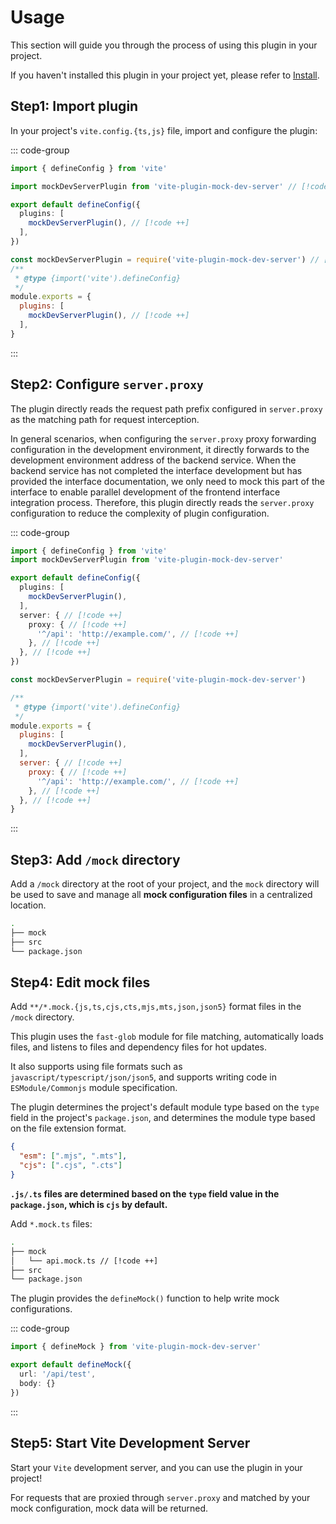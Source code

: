 # Usage

This section will guide you through the process of using this plugin in your project.

If you haven't installed this plugin in your project yet, please refer to [Install](/en/guide/install).

## Step1: Import plugin

In your project's `vite.config.{ts,js}` file, import and configure the plugin:

::: code-group

``` ts [typescript]
import { defineConfig } from 'vite'

import mockDevServerPlugin from 'vite-plugin-mock-dev-server' // [!code ++]

export default defineConfig({
  plugins: [
    mockDevServerPlugin(), // [!code ++]
  ],
})
```

``` js [javascript]
const mockDevServerPlugin = require('vite-plugin-mock-dev-server') // [!code ++]
/**
 * @type {import('vite').defineConfig}
 */
module.exports = {
  plugins: [
    mockDevServerPlugin(), // [!code ++]
  ],
}
```

:::

## Step2: Configure `server.proxy`

The plugin directly reads the request path prefix configured in `server.proxy` as the matching path for request interception.

In general scenarios, when configuring the `server.proxy` proxy forwarding configuration in the development environment, it directly forwards to the development environment address of the backend service. When the backend service has not completed the interface development but has provided the interface documentation, we only need to mock this part of the interface to enable parallel development of the frontend interface integration process. Therefore, this plugin directly reads the `server.proxy` configuration to reduce the complexity of plugin configuration.

::: code-group

``` ts [typescript]
import { defineConfig } from 'vite'
import mockDevServerPlugin from 'vite-plugin-mock-dev-server'

export default defineConfig({
  plugins: [
    mockDevServerPlugin(),
  ],
  server: { // [!code ++]
    proxy: { // [!code ++]
      '^/api': 'http://example.com/', // [!code ++]
    }, // [!code ++]
  }, // [!code ++]
})
```

``` js [javascript]
const mockDevServerPlugin = require('vite-plugin-mock-dev-server')

/**
 * @type {import('vite').defineConfig}
 */
module.exports = {
  plugins: [
    mockDevServerPlugin(),
  ],
  server: { // [!code ++]
    proxy: { // [!code ++]
      '^/api': 'http://example.com/', // [!code ++]
    }, // [!code ++]
  }, // [!code ++]
}
```

:::

## Step3: Add `/mock` directory

Add a `/mock` directory at the root of your project, and the `mock` directory will be used to save and manage all **mock configuration files** in a centralized location.

```sh {2}
.
├── mock
├── src
└── package.json
```

## Step4: Edit mock files

Add `**/*.mock.{js,ts,cjs,cts,mjs,mts,json,json5}` format files in the `/mock` directory.

This plugin uses the `fast-glob` module for file matching, automatically loads files, and listens to files and dependency files for hot updates.

It also supports using file formats such as `javascript/typescript/json/json5`, and supports writing code in `ESModule/Commonjs` module specification.

The plugin determines the project's default module type based on the `type` field in the project's `package.json`, and determines the module type based on the file extension format.

``` json
{
  "esm": [".mjs", ".mts"],
  "cjs": [".cjs", ".cts"]
}
```

**`.js/.ts` files are determined based on the `type` field value in the `package.json`, which is `cjs` by default.**

Add `*.mock.ts` files:

```sh {3}
.
├── mock
│   └── api.mock.ts // [!code ++]
├── src
└── package.json
```

The plugin provides the `defineMock()` function to help write mock configurations.

::: code-group

```ts [api.mock.ts]
import { defineMock } from 'vite-plugin-mock-dev-server'

export default defineMock({
  url: '/api/test',
  body: {}
})
```

:::

## Step5: Start Vite Development Server

Start your `Vite` development server, and you can use the plugin in your project!

For requests that are proxied through `server.proxy` and matched by your mock configuration, mock data will be returned.
